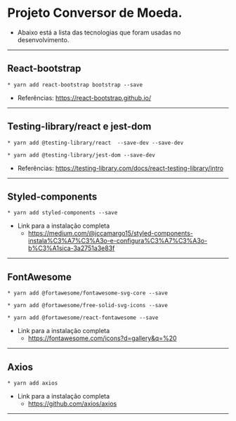 # Projeto Conversor de Moeda.

* Abaixo está a lista das tecnologias que foram usadas no desenvolvimento.
<hr>

## React-bootstrap
    * yarn add react-bootstrap bootstrap --save

* Referências: https://react-bootstrap.github.io/
<hr>

## Testing-library/react e jest-dom
    * yarn add @testing-library/react  --save-dev --save-dev

    * yarn add @testing-library/jest-dom --save-dev

* Referências: https://testing-library.com/docs/react-testing-library/intro
<hr>

## Styled-components
    * yarn add styled-components --save
* Link para a instalação completa
	* https://medium.com/@jccamargo15/styled-components-instala%C3%A7%C3%A3o-e-configura%C3%A7%C3%A3o-b%C3%A1sica-3a2751a3e83f
<hr>

## FontAwesome
    * yarn add @fortawesome/fontawesome-svg-core --save

    * yarn add @fortawesome/free-solid-svg-icons --save

    * yarn add @fortawesome/react-fontawesome --save

* Link para a instalação completa
	* https://fontawesome.com/icons?d=gallery&q=%20
<hr>

## Axios

    * yarn add axios

* Link para a instalação completa
	* https://github.com/axios/axios
<hr>